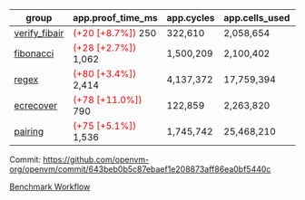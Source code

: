 | group | app.proof_time_ms | app.cycles | app.cells_used | leaf.proof_time_ms | leaf.cycles | leaf.cells_used |
| -- | -- | -- | -- | -- | -- | -- |
| [verify_fibair](https://github.com/openvm-org/openvm/blob/benchmark-results/benchmarks-pr/2158/verify_fibair-643beb0b5c87ebaef1e208873aff86ea0bf5440c.md) |<span style='color: red'>(+20 [+8.7%])</span> 250 |  322,610 |  2,058,654 |- | - | - |
| [fibonacci](https://github.com/openvm-org/openvm/blob/benchmark-results/benchmarks-pr/2158/fibonacci-643beb0b5c87ebaef1e208873aff86ea0bf5440c.md) |<span style='color: red'>(+28 [+2.7%])</span> 1,062 |  1,500,209 |  2,100,402 |- | - | - |
| [regex](https://github.com/openvm-org/openvm/blob/benchmark-results/benchmarks-pr/2158/regex-643beb0b5c87ebaef1e208873aff86ea0bf5440c.md) |<span style='color: red'>(+80 [+3.4%])</span> 2,414 |  4,137,372 |  17,759,394 |- | - | - |
| [ecrecover](https://github.com/openvm-org/openvm/blob/benchmark-results/benchmarks-pr/2158/ecrecover-643beb0b5c87ebaef1e208873aff86ea0bf5440c.md) |<span style='color: red'>(+78 [+11.0%])</span> 790 |  122,859 |  2,263,820 |- | - | - |
| [pairing](https://github.com/openvm-org/openvm/blob/benchmark-results/benchmarks-pr/2158/pairing-643beb0b5c87ebaef1e208873aff86ea0bf5440c.md) |<span style='color: red'>(+75 [+5.1%])</span> 1,536 |  1,745,742 |  25,468,210 |- | - | - |


Commit: https://github.com/openvm-org/openvm/commit/643beb0b5c87ebaef1e208873aff86ea0bf5440c

[Benchmark Workflow](https://github.com/openvm-org/openvm/actions/runs/18395111302)

